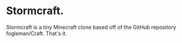 
# Stormcraft.
Stormcraft is a tiny Minecraft clone based off of the GitHub repository fogleman/Craft. That's it.
